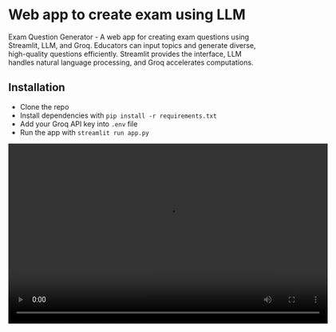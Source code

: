 # Web app to create exam using LLM

Exam Question Generator - A web app for creating exam questions using Streamlit, LLM, and Groq. Educators can input topics and generate diverse, high-quality questions efficiently. Streamlit provides the interface, LLM handles natural language processing, and Groq accelerates computations.

## Installation
 - Clone the repo
 - Install dependencies with `pip install -r requirements.txt`
 - Add your Groq API key into `.env` file
 - Run the app with `streamlit run app.py`

<video width="640" height="360" controls>
  <source src="presentation_video.mp4" type="video/mp4">
  Your browser does not support the video tag.
</video>

